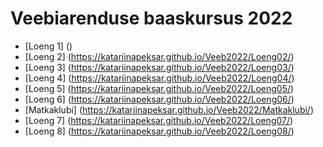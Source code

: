 # Veebiarenduse baaskursus 2022
- [Loeng 1] ()
- [Loeng 2] (https://katariinapeksar.github.io/Veeb2022/Loeng02/)
- [Loeng 3] (https://katariinapeksar.github.io/Veeb2022/Loeng03/)
- [Loeng 4] (https://katariinapeksar.github.io/Veeb2022/Loeng04/)
- [Loeng 5] (https://katariinapeksar.github.io/Veeb2022/Loeng05/)
- [Loeng 6] (https://katariinapeksar.github.io/Veeb2022/Loeng06/)
- [Matkaklubi] (https://katariinapeksar.github.io/Veeb2022/Matkaklubi/)
- [Loeng 7] (https://katariinapeksar.github.io/Veeb2022/Loeng07/)
- [Loeng 8] (https://katariinapeksar.github.io/Veeb2022/Loeng08/)